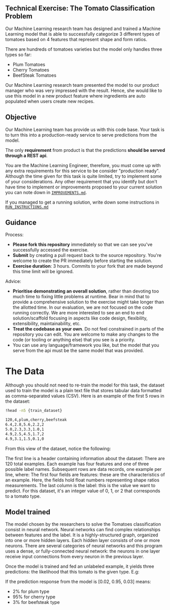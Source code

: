 ## Technical Exercise: The Tomato Classification Problem

Our Machine Learning research team has designed and trained a Machine Learning model that is able to successfully
categorize 3 different types of tomatoes based on 4 features that represent shape and form ratios.

There are hundreds of tomatoes varieties but the model only handles three types so far:

- Plum Tomatoes
- Cherry Tomatoes
- BeefSteak Tomatoes

Our Machine Learning research team presented the model to our product manager who was very impressed with the result. 
Hence, she would like to use this model in a new product feature where ingredients are auto populated when users create
new recipes. 

## Objective

Our Machine Learning team has provide us with this code base. 
Your task is to turn this into a production-ready service to serve predictions from the model.

The only **requirement** from product is that the predictions **should be served through a REST api**.

You are the Machine Learning Engineer, therefore, you must come up with any extra requirements for this
service to be consider "production ready". Although the time given for this task is quite limited, try to implement some
of your considerations. Any other requirement that you identify but don't have time to implement or improvements proposed
to your current solution you can note down in [`IMPROVEMENTS.md`](./IMPROVEMENTS.md).

If you managed to get a running solution, write down some instructions in [`RUN_INSTRUCTIONS.md`](./RUN_INSTRUCTIONS.md)

## Guidance

Process:

- **Please fork this repository** immediately so that we can see you've successfully accessed the
  exercise.
- **Submit** by creating a pull request back to the source repository. You're welcome to create
  the PR immediately before starting the solution.
- **Exercise duration**: 3 hours. Commits to your fork that are made beyond this time limit will
  be ignored.

Advice:

- **Prioritise demonstrating an overall solution**, rather than devoting too much time to fixing
  little problems at runtime. Bear in mind that to provide a comprehensive solution to the exercise
  might take longer than the allotted time. In our evaluation, we are not focused on the code
  running correctly. We are more interested to see an end to end solution/scaffold focusing in aspects
  like code design, flexibility, extensibility, maintainability, etc.
- **Treat the codebase as your own**. Do not feel constrained in parts of the repository you can edit.
  You are welcome to make any changes to the code (or tooling or anything else) that you see is a
  priority.
- You can use any language/framework you like, but the model that you serve from the api must be the same model that 
    was provided. 

# The Data

Although you should not need to re-train the model for this task, the dataset used to train the model is a plain text
file that stores tabular data formatted as comma-separated values (CSV). 
Here is an example of the first 5 rows in the dataset:

```bash
!head -n5 {train_dataset}

120,4,plum,cherry,beefsteak
6.4,2.8,5.6,2.2,2
5.0,2.3,3.3,1.0,1
4.9,2.5,4.5,1.7,2
4.9,3.1,1.5,0.1,0
```

From this view of the dataset, notice the following:

The first line is a header containing information about the dataset:
There are 120 total examples. Each example has four features and one of three possible label names.
Subsequent rows are data records, one example per line, where:
The first four fields are features: these are the characteristics of an example. Here, the fields hold float numbers representing shape ratios measurements.
The last column is the label: this is the value we want to predict. For this dataset, it's an integer value of 0, 1, or 2 that corresponds to a tomato type.


## Model trained

The model chosen by the researchers to solve the Tomatoes classification consist in neural network. Neural networks can find complex relationships between features and the label. It is a highly-structured graph, organized into one or more hidden layers. Each hidden layer consists of one or more neurons. There are several categories of neural networks and this program uses a dense, or fully-connected neural network: the neurons in one layer receive input connections from every neuron in the previous layer.

Once the model is trained and fed an unlabeled example, it yields three predictions: the likelihood that this tomato is the given type. E.g:

If the prediction response from the model is [0.02, 0.95, 0.03] means:
- 2% for plum type
- 95% for cherry type
- 3% for beefsteak type  
